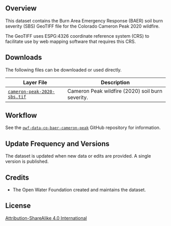 ## Overview ##

This dataset contains the Burn Area Emergency Response (BAER) soil burn severity (SBS) GeoTIFF file
for the Colorado Cameron Peak 2020 wildfire.

The GeoTIFF uses ESPG:4326 coordinate reference system (CRS) to facilitate use
by web mapping software that requires this CRS.

## Downloads ##

The following files can be downloaded or used directly.

| **Layer File** | **Description** |
| -- | -- |
| [`cameron-peak-2020-sbs.tif`](cameron-peak-2020-sbs.tif) | Cameron Peak wildfire (2020) soil burn severity. |

## Workflow ##

See the [`owf-data-co-baer-cameron-peak`](https://github.com/OpenWaterFoundation/owf-data-co-baer-cameron-peak)
GitHub repository for information.

## Update Frequency and Versions ##

The dataset is updated when new data or edits are provided.
A single version is published.

## Credits ##

* The Open Water Foundation created and maintains the dataset.

## License ##

[Attribution-ShareAlike 4.0 International](https://creativecommons.org/licenses/by-sa/4.0/)
